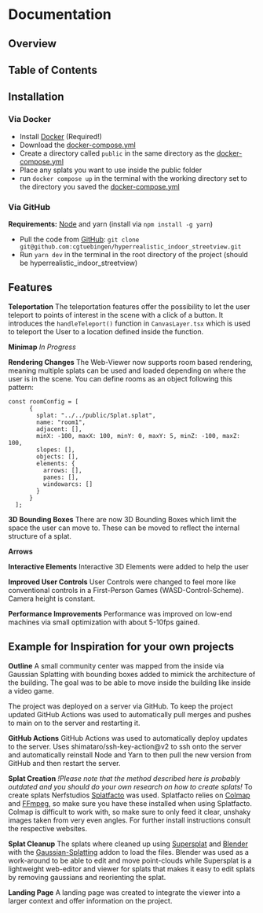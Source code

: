 # Documentation
## Overview

## Table of Contents

## Installation

### Via Docker
- Install [Docker](https://www.docker.com/) (Required!)
- Download the [docker-compose.yml](https://github.com/cgtuebingen/hyperrealistic_indoor_streetview/blob/e70b5098cc485d6f7ac06f7e6e20f7c50f8afe00/docker-compose.yml)
- Create a directory called `public` in the same directory as the [docker-compose.yml](https://github.com/cgtuebingen/hyperrealistic_indoor_streetview/blob/e70b5098cc485d6f7ac06f7e6e20f7c50f8afe00/docker-compose.yml)
- Place any splats you want to use inside the public folder
- run `docker compose up` in the terminal with the working directory set to the directory you saved the [docker-compose.yml](https://github.com/cgtuebingen/hyperrealistic_indoor_streetview/blob/e70b5098cc485d6f7ac06f7e6e20f7c50f8afe00/docker-compose.yml)

### Via GitHub
**Requirements:** [Node](https://nodejs.org/en) and yarn (install via `npm install -g yarn`)
- Pull the code from [GitHub](https://github.com/cgtuebingen/hyperrealistic_indoor_streetview): `git clone git@github.com:cgtuebingen/hyperrealistic_indoor_streetview.git`
- Run `yarn dev` in the terminal in the root directory of the project (should be hyperrealistic_indoor_streetview) 



## Features

**Teleportation**
The teleportation features offer the possibility to let the user teleport to points of interest in the scene with a click of a button. 
It introduces the `handleTeleport()` function in `CanvasLayer.tsx` which is used to teleport the User to a location defined inside the function. 


**Minimap**
*In Progress*

**Rendering Changes**
The Web-Viewer now supports room based rendering, meaning multiple splats can be used and loaded depending on where the user is in the scene. You can define rooms as an object following this pattern: 
```
const roomConfig = [
      {
        splat: "../../public/Splat.splat",
        name: "room1",
        adjacent: [],
        minX: -100, maxX: 100, minY: 0, maxY: 5, minZ: -100, maxZ: 100,
        slopes: [],
        objects: [],
        elements: {
          arrows: [],
          panes: [],
          windowarcs: []
        }
      }
  ];
```


**3D Bounding Boxes**
There are now 3D Bounding Boxes which limit the space the user can move to. These can be moved to reflect the internal structure of a splat. 

**Arrows**

**Interactive Elements**
Interactive 3D Elements were added to help the user 

**Improved User Controls**
User Controls were changed to feel more like conventional controls in a First-Person Games (WASD-Control-Scheme). Camera height is constant.


**Performance Improvements**
Performance was improved on low-end machines via small optimization with about 5-10fps gained. 


## Example for Inspiration for your own projects
**Outline**
A small community center was mapped from the inside via Gaussian Splatting with bounding boxes added to mimick the architecture of the building. The goal was to be able to move inside the building like inside a video game.

The project was deployed on a server via GitHub. To keep the project updated GitHub Actions was used to automatically pull merges and pushes to main on to the server and restarting it. 

**GitHub Actions**
GitHub Actions was used to automatically deploy updates to the server. Uses shimataro/ssh-key-action@v2 to ssh onto the server and automatically reinstall Node and Yarn to then pull the new version from GitHub and then restart the server. 

**Splat Creation**
*!Please note that the method described here is probably outdated and you should do your own research on how to create splats!*
To create splats Nerfstudios [Splatfacto](https://docs.nerf.studio/nerfology/methods/splat.html) was used. Splatfacto relies on [Colmap](https://colmap.github.io/) and [FFmpeg](https://www.ffmpeg.org/), so make sure you have these installed when using Splatfacto.
Colmap is difficult to work with, so make sure to only feed it clear, unshaky images taken from very even angles. For further install instructions consult the respective websites.

**Splat Cleanup**
The splats where cleaned up using [Supersplat]() and [Blender](https://www.blender.org/) with the [Gaussian-Splatting](https://github.com/ReshotAI/gaussian-splatting-blender-addon) addon to load the files. Blender was used as a work-around to be able to edit and move point-clouds while Supersplat is a lightweight web-editor and viewer for splats that makes it easy to edit splats by removing gaussians and reorienting the splat. 

**Landing Page**
A landing page was created to integrate the viewer into a larger context and offer information on the project.

